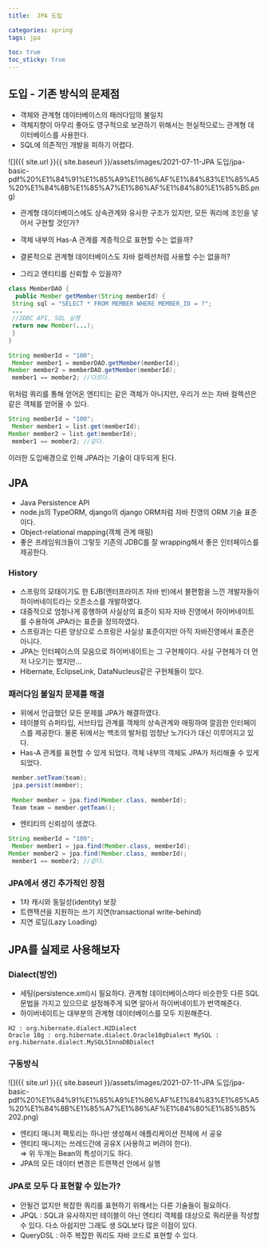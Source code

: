 ```yaml
---
title:  JPA 도입

categories: spring 
tags: jpa
 
toc: true
toc_sticky: true
---
```


  
## 도입 - 기존 방식의 문제점  
- 객체와 관계형 데이터베이스의 패러다임의 불일치  
- 객체지향이 아무리 좋아도 영구적으로 보관하기 위해서는 현실적으로느 관계형 데이터베이스를 사용한다.  
- SQL에 의존적인 개발을 피하기 어렵다.  
  
  
![]({{ site.url }}{{ site.baseurl }}/assets/images/2021-07-11-JPA 도입/jpa-basic-pdf%20%E1%84%91%E1%85%A9%E1%86%AF%E1%84%83%E1%85%A5%20%E1%84%8B%E1%85%A7%E1%86%AF%E1%84%80%E1%85%B5.png)  
- 관계형 데이터베이스에도 상속관계와 유사한 구조가 있지만, 모든 쿼리에 조인을 넣어서 구현할 것인가?  
- 객체 내부의 Has-A 관계를 계층적으로 표현할 수는 없을까?  
- 결론적으로 관계형 데이터베이스도 자바 컬렉션처럼 사용할 수는 없을까?  
  
- 그리고 엔티티를 신뢰할 수 있을까?  
```java  
class MemberDAO {  
  public Member getMember(String memberId) {  
 String sql = "SELECT * FROM MEMBER WHERE MEMBER_ID = ?";  
 ...  
 //JDBC API, SQL 실행  
 return new Member(...);  
 }  
}  
  
String memberId = "100";  
 Member member1 = memberDAO.getMember(memberId);  
Member member2 = memberDAO.getMember(memberId);  
 member1 == member2; //다르다.   
```  
  
위처럼 쿼리를 통해 얻어온 엔티티는 같은 객체가 아니지만, 우리가 쓰는 자바 컬렉션은 같은 객체를 얻어올 수 있다.  
  
```java  
String memberId = "100";  
 Member member1 = list.get(memberId);  
Member member2 = list.get(memberId);  
 member1 == member2; //같다.  
```  
  
이러한 도입배경으로 인해 JPA라는 기술이 대두되게 된다.  
  
  
## JPA  
- Java Persistence API  
- node.js의 TypeORM, django의 django ORM처럼 자바 진영의 ORM 기술 표준이다.  
- Object-relational mapping(객체 관계 매핑)  
- 좋은 프레임워크들이 그렇듯 기존의 JDBC를 잘 wrapping해서 좋은 인터페이스를 제공한다.  
  
### History  
- 스프링의 모태이기도 한 EJB(엔터프라이즈 자바 빈)에서 불편함을 느낀 개발자들이 하이버네이트라는 오픈소스를 개발하였다.  
- 대중적으로 엄청나게 흥행하여 사실상의 표준이 되자 자바 진영에서 하이버네이트를 수용하여 JPA라는 표준을 정의하였다.  
- 스프링과는 다른 양상으로 스프링은 사실상 표준이지만 아직 자바진영에서 표준은 아니다.  
- JPA는 인터페이스의 모음으로 하이버네이트는 그 구현체이다. 사실 구현체가 더 먼저 나오기는 했지만…  
- Hibernate, EclipseLink, DataNucleus같은 구현체들이 있다.  
  
### 패러다임 불일치 문제를 해결  
- 위에서 언급했던 모든 문제를 JPA가 해결하였다.  
- 테이블의 슈퍼타입, 서브타입 관계를 객체의 상속관계와 매핑하여 깔끔한 인터페이스를 제공한다. 물론 뒤에서는 백조의 발처럼 엄청난 노가다가 대신 이루어지고 있다.  
- Has-A 관계를 표현할 수 있게 되었다. 객체 내부의 객체도 JPA가 처리해줄 수 있게 되었다.  
```java  
 member.setTeam(team);  
 jpa.persist(member);  
   
 Member member = jpa.find(Member.class, memberId);  
 Team team = member.getTeam();  
```  
  
- 엔티티의 신뢰성이 생겼다.  
```java  
String memberId = "100";  
 Member member1 = jpa.find(Member.class, memberId);  
Member member2 = jpa.find(Member.class, memberId);  
 member1 == member2; //같다.  
```  
  
  
### JPA에서 생긴 추가적인 장점  
- 1차 캐시와 동일성(identity) 보장  
- 트랜잭션을 지원하는 쓰기 지연(transactional write-behind)   
- 지연 로딩(Lazy Loading)  
  
  
  
## JPA를 실제로 사용해보자  
  
### Dialect(방언)  
- 세팅(persistence.xml)시 필요하다. 관계형 데이터베이스마다 비슷한듯 다른 SQL 문법을 가지고 있으므로 설정해주게 되면 알아서 하이버네이트가 번역해준다.  
- 하이버네이트는 대부분의 관계형 데이터베이스를 모두 지원해준다.  
```  
H2 : org.hibernate.dialect.H2Dialect  
Oracle 10g : org.hibernate.dialect.Oracle10gDialect MySQL : org.hibernate.dialect.MySQL5InnoDBDialect  
```  
  
### 구동방식  
![]({{ site.url }}{{ site.baseurl }}/assets/images/2021-07-11-JPA 도입/jpa-basic-pdf%20%E1%84%91%E1%85%A9%E1%86%AF%E1%84%83%E1%85%A5%20%E1%84%8B%E1%85%A7%E1%86%AF%E1%84%80%E1%85%B5%202.png)  
  
- 엔티티 매니저 팩토리는 하나만 생성해서 애플리케이션 전체에 서 공유  
- 엔티티 매니저는 쓰레드간에 공유X (사용하고 버려야 한다).  
=> 위 두개는 Bean의 특성이기도 하다.  
- JPA의 모든 데이터 변경은 트랜잭션 안에서 실행  
  
### JPA로 모두 다 표현할 수 있는가?  
- 안될건 없지만 복잡한 쿼리를 표현하기 위해서는 다른 기술들이 필요하다.  
- JPQL : SQL과 유사하지만 테이블이 아닌 엔티티 객체를 대상으로 쿼리문을 작성할 수 있다. 다소 아쉽지만 그래도 생 SQL보다 많은 이점이 있다.  
- QueryDSL : 아주 복잡한 쿼리도 자바 코드로 표현할 수 있다.  
